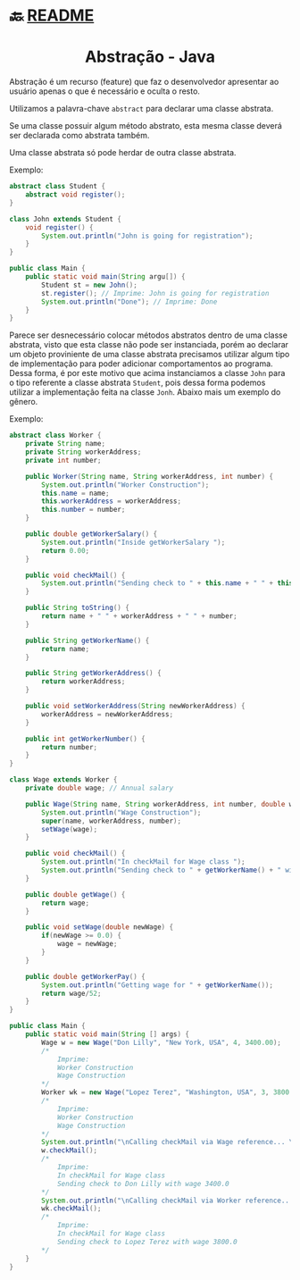 # :back: [README](../../../README.md#programming-languages)

<h1 align="center">
   Abstração - Java
</h1>

Abstração é um recurso (feature) que faz o desenvolvedor apresentar ao usuário apenas o que é necessário e oculta o resto.

Utilizamos a palavra-chave `abstract` para declarar uma classe abstrata.

Se uma classe possuir algum método abstrato, esta mesma classe deverá ser declarada como abstrata também.

Uma classe abstrata só pode herdar de outra classe abstrata.

Exemplo:

```java
abstract class Student {
    abstract void register();
}

class John extends Student {
    void register() {
        System.out.println("John is going for registration");
    }
}

public class Main {
    public static void main(String argu[]) {
        Student st = new John();
        st.register(); // Imprime: John is going for registration
        System.out.println("Done"); // Imprime: Done
    }
}
```

Parece ser desnecessário colocar métodos abstratos dentro de uma classe abstrata, visto que esta classe não pode ser instanciada, porém ao declarar um objeto proviniente de uma classe abstrata precisamos utilizar algum tipo de implementação para poder adicionar comportamentos ao programa. Dessa forma, é por este motivo que acima instanciamos a classe `John` para o tipo referente a classe abstrata `Student`, pois dessa forma podemos utilizar a implementação feita na classe `Jonh`. Abaixo mais um exemplo do gênero.

Exemplo:

```java
abstract class Worker {
    private String name;
    private String workerAddress;
    private int number;

    public Worker(String name, String workerAddress, int number) {
        System.out.println("Worker Construction");
        this.name = name;
        this.workerAddress = workerAddress;
        this.number = number;
    }

    public double getWorkerSalary() {
        System.out.println("Inside getWorkerSalary ");
        return 0.00;
    }

    public void checkMail() {
        System.out.println("Sending check to " + this.name + " " + this.workerAddress);
    }

    public String toString() {
        return name + " " + workerAddress + " " + number;
    }

    public String getWorkerName() {
        return name;
    }

    public String getWorkerAddress() {
        return workerAddress;
    }

    public void setWorkerAddress(String newWorkerAddress) {
        workerAddress = newWorkerAddress;
    }

    public int getWorkerNumber() {
        return number;
    }
}

class Wage extends Worker {
    private double wage; // Annual salary

    public Wage(String name, String workerAddress, int number, double wage) {
        System.out.println("Wage Construction");
        super(name, workerAddress, number);
        setWage(wage);
    }

    public void checkMail() {
        System.out.println("In checkMail for Wage class ");
        System.out.println("Sending check to " + getWorkerName() + " with wage " + wage);
    }

    public double getWage() {
        return wage;
    }

    public void setWage(double newWage) {
        if(newWage >= 0.0) {
            wage = newWage;
        }
    }

    public double getWorkerPay() {
        System.out.println("Getting wage for " + getWorkerName());
        return wage/52;
    }
}

public class Main {
    public static void main(String [] args) {
        Wage w = new Wage("Don Lilly", "New York, USA", 4, 3400.00); 
        /* 
            Imprime: 
            Worker Construction
            Wage Construction
        */
        Worker wk = new Wage("Lopez Terez", "Washington, USA", 3, 3800.00); 
        /* 
            Imprime: 
            Worker Construction
            Wage Construction
        */
        System.out.println("\nCalling checkMail via Wage reference... \n"); // Imprime: Calling checkMail via Wage reference... 
        w.checkMail();
        /* 
            Imprime: 
            In checkMail for Wage class 
            Sending check to Don Lilly with wage 3400.0
        */
        System.out.println("\nCalling checkMail via Worker reference... \n"); // Imprime: Calling checkMail via Worker reference...
        wk.checkMail();
        /* 
            Imprime: 
            In checkMail for Wage class 
            Sending check to Lopez Terez with wage 3800.0
        */
    }
}
```














